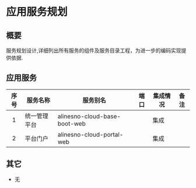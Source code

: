 # 应用服务规划

## 概要

服务规划设计,详细列出所有服务的组件及服务目录工程，为进一步的编码实现提供依据.

## 应用服务

| 序号 | 服务名称     | 服务别名                     | 端口 | 集成情况 | 备注 |
| :--: | ------------ | ---------------------------- | ---- | -------- | ---- |
|  1   | 统一管理平台 | alinesno-cloud-base-boot-web |      | 集成     |      |
|  2   | 平台门户     | alinesno-cloud-portal-web    |      | 集成     |      |

## 其它

- 无
